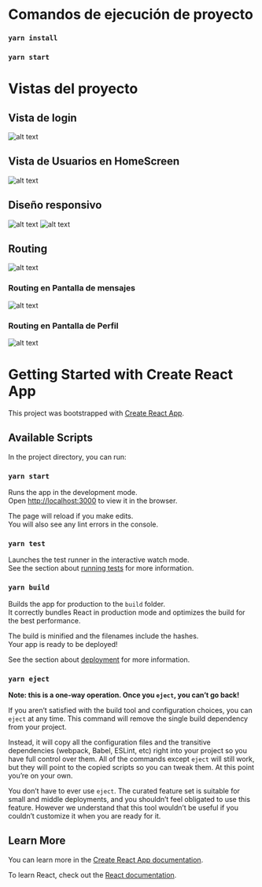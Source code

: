 # Comandos de ejecución de proyecto

### `yarn install`

### `yarn start`

# Vistas del proyecto

## Vista de login

![alt text](https://github.com/KevLeop/prueba-frontend/blob/main/src/images/login.png?raw=true)

## Vista de Usuarios en HomeScreen

![alt text](https://github.com/KevLeop/prueba-frontend/blob/main/src/images/prueba1.png?raw=true)

## Diseño responsivo

![alt text](https://github.com/KevLeop/prueba-frontend/blob/main/src/images/responsive%201.png?raw=true)
![alt text](https://github.com/KevLeop/prueba-frontend/blob/main/src/images/responsive2.png?raw=true)

## Routing

![alt text](https://github.com/KevLeop/prueba-frontend/blob/main/src/images/prueba1.png?raw=true)

### Routing en Pantalla de mensajes

![alt text](https://github.com/KevLeop/prueba-frontend/blob/main/src/images/routing1.png?raw=true)

### Routing en Pantalla de Perfil

![alt text](https://github.com/KevLeop/prueba-frontend/blob/main/src/images/routing2.png?raw=true)

# Getting Started with Create React App

This project was bootstrapped with [Create React App](https://github.com/facebook/create-react-app).

## Available Scripts

In the project directory, you can run:

### `yarn start`

Runs the app in the development mode.\
Open [http://localhost:3000](http://localhost:3000) to view it in the browser.

The page will reload if you make edits.\
You will also see any lint errors in the console.

### `yarn test`

Launches the test runner in the interactive watch mode.\
See the section about [running tests](https://facebook.github.io/create-react-app/docs/running-tests) for more information.

### `yarn build`

Builds the app for production to the `build` folder.\
It correctly bundles React in production mode and optimizes the build for the best performance.

The build is minified and the filenames include the hashes.\
Your app is ready to be deployed!

See the section about [deployment](https://facebook.github.io/create-react-app/docs/deployment) for more information.

### `yarn eject`

**Note: this is a one-way operation. Once you `eject`, you can’t go back!**

If you aren’t satisfied with the build tool and configuration choices, you can `eject` at any time. This command will remove the single build dependency from your project.

Instead, it will copy all the configuration files and the transitive dependencies (webpack, Babel, ESLint, etc) right into your project so you have full control over them. All of the commands except `eject` will still work, but they will point to the copied scripts so you can tweak them. At this point you’re on your own.

You don’t have to ever use `eject`. The curated feature set is suitable for small and middle deployments, and you shouldn’t feel obligated to use this feature. However we understand that this tool wouldn’t be useful if you couldn’t customize it when you are ready for it.

## Learn More

You can learn more in the [Create React App documentation](https://facebook.github.io/create-react-app/docs/getting-started).

To learn React, check out the [React documentation](https://reactjs.org/).
